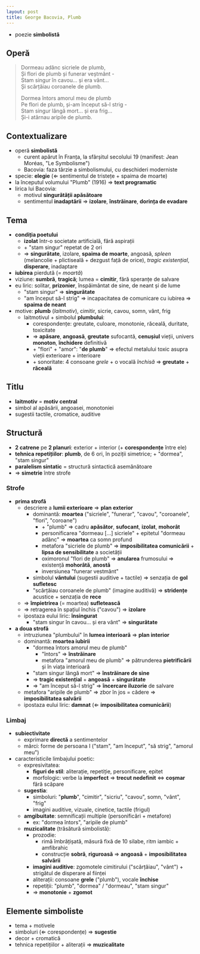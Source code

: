 ```yaml
---
layout: post
title: George Bacovia, Plumb
---
```


* poezie **simbolistă**

## Operă

> Dormeau adânc sicriele de plumb,  
> Și flori de plumb și funerar veștmânt -  
> Stam singur în cavou… și era vânt…  
> Și scârțâiau coroanele de plumb.  
>  
> Dormea întors amorul meu de plumb  
> Pe flori de plumb, și-am început să-l strig -  
> Stam singur lângă mort… și era frig…  
> Și-i atârnau aripile de plumb.

## Contextualizare

* operă **simbolistă**
	* curent apărut în Franța, la sfârșitul secolului 19 (manifest: Jean Moréas, "Le Symbolisme")
	* Bacovia: faza târzie a simbolismului, cu deschideri moderniste
* specie: **elegie** (⇐ sentimentul de tristețe + spaima de moarte)
* la începutul volumului "Plumb" (1916) ⇒ **text programatic**
* lirica lui Bacovia:
	* motivul **singurătății apăsătoare**
	* sentimentul **inadaptării** ⇒ **izolare**, **înstrăinare**, **dorința de evadare**

## Tema

* **condiția poetului**
	* **izolat** într-o societate artificială, fără aspirații
	* \+ "stam singur" repetat de 2 ori
	* ⇒ **singurătate**, izolare, **spaima de moarte**, angoasă, *spleen* (melancolie + plictiseală + dezgust față de orice), *tragic existențial*, **disperare**, inadaptare
* **iubirea** pierdută (= *moartă*)
* viziune: **sumbră**, **tragică**; lumea = **cimitir**, fără speranțe de salvare
* eu liric: solitar, **prizonier**, înspăimântat de sine, de neant și de lume
	* "stam singur" ⇒ **singurătate**
	* "am început să-l strig" ⇒ incapacitatea de comunicare cu iubirea ⇒ **spaima de neant**
* motive: **plumb** (*laitmotiv*), cimitir, sicrie, cavou, somn, vânt, frig
	* laitmotivul + simbolul **plumbului**:
		* corespondențe: greutate, culoare, monotonie, răceală, duritate, toxicitate
		* ⇒ **apăsare**, **angoasă**, **greutate** sufocantă, **cenușiul** vieții, univers **monoton**, **închidere** definitivă
		* \+ "flori" + "amor": "**de plumb**" ⇒ efectul metalului toxic asupra vieții exterioare + interioare
		* \+ sonoritate: 4 consoane *grele* + o vocală *închisă* ⇒ **greutate** + **răceală**

## Titlu

* **laitmotiv** = **motiv central**
* simbol al apăsării, angoasei, monotoniei
* sugestii tactile, cromatice, auditive

## Structură

* **2 catrene** pe **2 planuri**: exterior + interior (+ **corespondențe** între ele)
* **tehnica repetițiilor**: **plumb**, de 6 ori, în poziții simetrice; + "dormea", "stam singur"
* **paralelism sintatic** = structură sintactică asemănătoare
* ⇒ **simetrie** între strofe

### Strofe

* **prima strofă**
	* descriere a **lumii exterioare** ⇒ **plan exterior**
		* dominantă: **moartea** ("sicriele", "funerar", "cavou", "coroanele", "flori", "coroane")
			* \+ "plumb" ⇒ cadru **apăsător**, **sufocant**, **izolat**, **mohorât**
			* personificarea "dormeau [...] sicriele" + epitetul "dormeau adânc" ⇒ **moartea** ca somn profund
			* metafora "sicriele de plumb" ⇒ **imposibilitatea comunicării** + **lipsa de sensibilitate** a societății
			* oximoronul "flori de plumb" ⇒ **anularea** frumosului ⇒ existență **mohorâtă**, **anostă**
			* inversiunea "funerar vestmânt"
		* simbolul **vântului** (sugestii auditive + tactile) ⇒ senzația de **gol sufletesc**
		* "scârțâiau coroanele de plumb" (imagine auditivă) ⇒ **stridențe** acustice + senzația de **rece**
	* ⇒ **împietrirea** (= moartea) **sufletească**
	* ⇒ retragerea în spațiul închis ("cavou") ⇒ **izolare**
	* ipostaza eului liric: **însingurat**
		* "stam singur în cavou... și era vânt" ⇒ **singurătate**
* **a doua strofă**
	* intruziunea "plumbului" în **lumea interioară** ⇒ **plan interior**
	* dominantă: **moartea iubirii**
		* "dormea întors amorul meu de plumb"
			* "întors" ⇒ **înstrăinare**
			* metafora "amorul meu de plumb" ⇒ pătrunderea **pietrificării** și în viața interioară
		* "stam singur lângă mort" ⇒ **înstrăinare de sine**
		* ⇒ **tragic existențial** + **angoasă** + **singurătate**
		* ⇒ "am început să-l strig" ⇒ **încercare iluzorie** de salvare
	* metafora "aripile de plumb" ⇒ zbor în jos = cădere ⇒ **imposibilitatea salvării**
	* ipostaza eului liric: **damnat** (⇐ **imposibilitatea comunicării**)

### Limbaj

* **subiectivitate**
	* exprimare **directă** a sentimentelor
	* mărci: forme de persoana I ("stam", "am început", "să strig", "amorul meu")
* caracteristicile limbajului poetic:
	* expresivitatea:
		* **figuri de stil**: aliterație, repetiție, personificare, epitet
		* morfologic: verbe la **imperfect** ⇒ **trecut nedefinit** ⇔ **coșmar** fără scăpare
	* **sugestia**:
		* simboluri: "**plumb**", "cimitir", "sicriu", "cavou", somn, "vânt", "frig"
		* imagini auditive, vizuale, cinetice, tactile (frigul)
	* **amgibuitate**: semnificații multiple (personificări + metafore)
		* ex: "dormea întors", "aripile de plumb"
	* **muzicalitate** (trăsătură simbolistă):
		* prozodie:
			* rimă îmbrățișată, măsură fixă de 10 silabe, ritm iambic + amfibrahic
			* construcție **sobră**, **riguroasă** ⇒ **angoasă** + **imposibilitatea salvării**
		* **imagini auditive**: zgomotele cimitirului ("scârțâiau", "vânt") + strigătul de disperare al ființei
		* aliterații: consoane **grele** ("plumb"), vocale **închise**
		* repetiții: "plumb", "dormea" / "dormeau", "stam singur"
		* ⇒ **monotonie** + **zgomot**

## Elemente simboliste

* tema + motivele
* simboluri (⇐ corespondențe) ⇒ **sugestie**
* decor + cromatică
* tehnica repetițiilor + aliterații ⇒ **muzicalitate**
